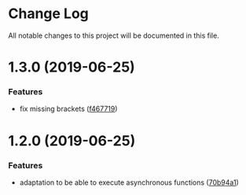 # Change Log

All notable changes to this project will be documented in this file.

<a name="1.3.0"></a>
# 1.3.0 (2019-06-25)


### Features

* fix missing brackets ([f467719](https://github.com/SUI-Components/schibsted-spain-components/commit/f467719))



<a name="1.2.0"></a>
# 1.2.0 (2019-06-25)


### Features

* adaptation to be able to execute asynchronous functions ([70b94a1](https://github.com/SUI-Components/schibsted-spain-components/commit/70b94a1))




